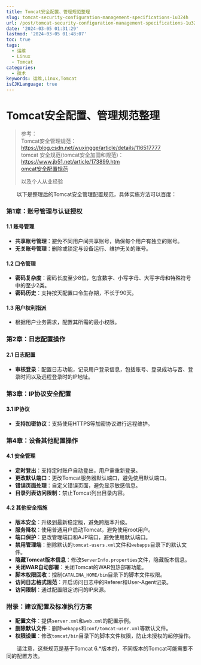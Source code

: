```yaml
---
title: Tomcat安全配置、管理规范整理
slug: tomcat-security-configuration-management-specifications-1u324h
url: /post/tomcat-security-configuration-management-specifications-1u324h.html
date: '2024-03-05 01:31:29'
lastmod: '2024-03-05 01:48:07'
toc: true
tags:
  - 运维
  - Linux
  - Tomcat
categories:
  - 技术
keywords: 运维,Linux,Tomcat
isCJKLanguage: true
---
```


# Tomcat安全配置、管理规范整理

> 参考：  
> Tomcat安全管理规范：https://blog.csdn.net/wuxingge/article/details/116517777  
> tomcat 安全规范(tomcat安全加固和规范)：https://www.jb51.net/article/173899.htm  
> [omcat安全配置规范](https://www.cnblogs.com/klslb/p/9232176.html)
>
> 以及个人从业经验

　　以下是整理后的Tomcat安全管理配置规范，具体实施方法可以百度：

### 第1章：账号管理与认证授权

#### 1.1 账号管理

* <span style="font-weight: bold;" class="bold">共享账号管理</span>：避免不同用户间共享账号，确保每个用户有独立的账号。
* <span style="font-weight: bold;" class="bold">无关账号管理</span>：删除或锁定与设备运行、维护无关的账号。

#### 1.2 口令管理

* <span style="font-weight: bold;" class="bold">密码复杂度</span>：密码长度至少8位，包含数字、小写字母、大写字母和特殊符号中的至少2类。
* <span style="font-weight: bold;" class="bold">密码历史</span>：支持按天配置口令生存期，不长于90天。

#### 1.3 用户权利指派

* 根据用户业务需求，配置其所需的最小权限。

### 第2章：日志配置操作

#### 2.1 日志配置

* <span style="font-weight: bold;" class="bold">审核登录</span>：配置日志功能，记录用户登录信息，包括账号、登录成功与否、登录时间以及远程登录时的IP地址。

### 第3章：IP协议安全配置

#### 3.1 IP协议

* <span style="font-weight: bold;" class="bold">支持加密协议</span>：支持使用HTTPS等加密协议进行远程维护。

### 第4章：设备其他配置操作

#### 4.1 安全管理

* <span style="font-weight: bold;" class="bold">定时登出</span>：支持定时账户自动登出，用户需重新登录。
* <span style="font-weight: bold;" class="bold">更改默认端口</span>：更改Tomcat服务器默认端口，避免使用默认端口。
* <span style="font-weight: bold;" class="bold">错误页面处理</span>：自定义错误页面，避免显示敏感信息。
* <span style="font-weight: bold;" class="bold">目录列表访问限制</span>：禁止Tomcat列出目录内容。

#### 4.2 其他安全措施

* <span style="font-weight: bold;" class="bold">版本安全</span>：升级到最新稳定版，避免跨版本升级。
* <span style="font-weight: bold;" class="bold">服务降权</span>：使用普通用户启动Tomcat，避免使用root用户。
* <span style="font-weight: bold;" class="bold">端口保护</span>：更改管理端口和AJP端口，避免使用默认端口。
* **禁用管理端**：删除默认的`tomcat-users.xml`​文件和`webapps`​目录下的默认文件。
* **隐藏Tomcat版本信息**：修改`ServerInfo.properties`​文件，隐藏版本信息。
* <span style="font-weight: bold;" class="bold">关闭WAR自动部署</span>：关闭Tomcat的WAR包热部署功能。
* **脚本权限回收**：控制`CATALINA_HOME/bin`​目录下的脚本文件权限。
* <span style="font-weight: bold;" class="bold">访问日志格式规范</span>：开启访问日志中的Referer和User-Agent记录。
* <span style="font-weight: bold;" class="bold">访问限制</span>：通过配置限定访问的IP来源。

### 附录：建议配置及标准执行方案

* **配置文件**：提供`server.xml`​和`web.xml`​的配置示例。
* **删除默认文件**：删除`webapps`​和`conf/tomcat-user.xml`​等默认文件。
* **权限设置**：修改`tomcat/bin`​目录下的脚本文件权限，防止未授权的起停操作。

　　请注意，这些规范是基于Tomcat 6.*版本的，不同版本的Tomcat可能需要不同的配置方法。
